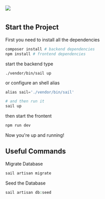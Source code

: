 #
![](https://lchsd.ch/images/shyk_logo.png)
#

## Start the Project

First you need to install all the dependencies
```php
composer install # backend dependencies
npm install # frontend dependencies
```

start the backend type
```
./vendor/bin/sail up
```
or configure an shell alias
```php
alias sail='./vendor/bin/sail'

# and then run it
sail up
```
then start the frontent
```php
npm run dev
```

Now you're up and running!

## Useful Commands

Migrate Database
```php
sail artisan migrate
```

Seed the Database
```php
sail artisan db:seed
```